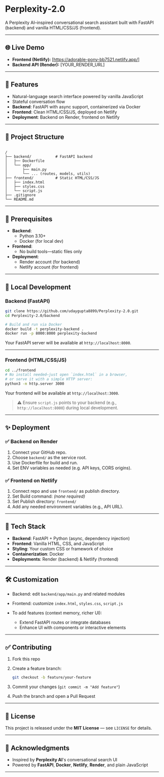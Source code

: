 # Perplexity‑2.0

A Perplexity AI–inspired conversational search assistant built with FastAPI (backend) and vanilla HTML/CSS/JS (frontend).

---

## 🌐 Live Demo

- **Frontend (Netlify):** [https://adorable-pony-bb7521.netlify.app/]  
- **Backend API (Render):** [YOUR_RENDER_URL]  

---

## 🚀 Features

- Natural-language search interface powered by vanilla JavaScript  
- Stateful conversation flow  
- **Backend**: FastAPI with async support, containerized via Docker  
- **Frontend**: Clean HTML/CSS/JS, deployed on Netlify  
- **Deployment**: Backend on Render, frontend on Netlify  

---

## 📁 Project Structure

```

/
├── backend/           # FastAPI backend
│   ├── Dockerfile
│   └── app/
│       ├── main.py
│       └── ... (routes, models, utils)
├── frontend/          # Static HTML/CSS/JS
│   ├── index.html
│   ├── styles.css
│   └── script.js
├── .gitignore
└── README.md

````

---

## 🧰 Prerequisites

- **Backend**:
  - Python 3.10+  
  - Docker (for local dev)  
- **Frontend**:
  - No build tools—static files only  
- **Deployment**:
  - Render account (for backend)  
  - Netlify account (for frontend)

---

## 🧪 Local Development

### Backend (FastAPI)

```bash
git clone https://github.com/udaygupta8899/Perplexity-2.0.git
cd Perplexity-2.0/backend

# Build and run via Docker
docker build -t perplexity-backend .
docker run -p 8000:8000 perplexity-backend
````

Your FastAPI server will be available at `http://localhost:8000`.

---

### Frontend (HTML/CSS/JS)

```bash
cd ../frontend
# No install needed—just open `index.html` in a browser,
# or serve it with a simple HTTP server:
python3 -m http.server 3000
```

Your frontend will be available at `http://localhost:3000`.

> ⚠️ Ensure `script.js` points to your backend (e.g., `http://localhost:8000`) during local development.

---

## ✨ Deployment

### ✅ Backend on Render

1. Connect your GitHub repo.
2. Choose `backend/` as the service root.
3. Use Dockerfile for build and run.
4. Set ENV variables as needed (e.g. API keys, CORS origins).

### ✅ Frontend on Netlify

1. Connect repo and use `frontend/` as publish directory.
2. Set Build command: *(none required)*
3. Set Publish directory: `frontend/`
4. Add any needed environment variables (e.g., API URL).

---

## 🧩 Tech Stack

* **Backend**: FastAPI + Python (async, dependency injection)
* **Frontend**: Vanilla HTML, CSS, and JavaScript
* **Styling**: Your custom CSS or framework of choice
* **Containerization**: Docker
* **Deployments**: Render (backend) & Netlify (frontend)

---

## 🛠️ Customization

* Backend: edit `backend/app/main.py` and related modules
* Frontend: customize `index.html`, `styles.css`, `script.js`
* To add features (context memory, richer UI):

  * Extend FastAPI routes or integrate databases
  * Enhance UI with components or interactive elements

---

## ✅ Contributing

1. Fork this repo
2. Create a feature branch:

   ```bash
   git checkout -b feature/your-feature
   ```
3. Commit your changes (`git commit -m "Add feature"`)
4. Push the branch and open a Pull Request

---

## 📝 License

This project is released under the **MIT License** — see `LICENSE` for details.

---

## 🙏 Acknowledgments

* Inspired by **Perplexity AI**'s conversational search UI
* Powered by **FastAPI**, **Docker**, **Netlify**, **Render**, and plain JavaScript

---